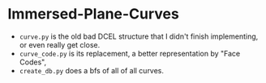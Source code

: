 # Immersed-Plane-Curves

- `curve.py` is the old bad DCEL structure that I didn't finish implementing, or even really get close.
- `curve_code.py` is its replacement, a better representation by "Face Codes",
- `create_db.py` does a bfs of all of all curves.

